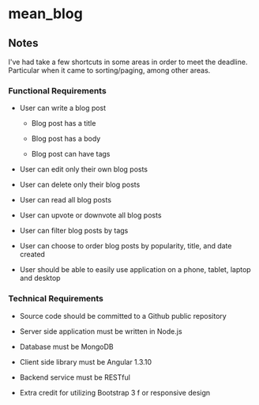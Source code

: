 # mean_blog

## Notes
I've had take a few shortcuts in some areas in order to meet the deadline. Particular when it came to sorting/paging, among other areas.

### Functional Requirements

- User can write a blog post

  - Blog post has a title

  - Blog post has a body

  - Blog post can have tags

- User can edit only their own blog posts

- User can delete only their blog posts

- User can read all blog posts

- User can upvote or downvote all blog posts

- User can filter blog posts by tags

- User can choose to order blog posts by popularity, title, and date created

- User should be able to easily use application on a phone, tablet, laptop and desktop

### Technical Requirements

- Source code should be committed to a Github​ public repository

- Server side application must be written in Node.js

- Database must be MongoDB

- Client side library must be Angular 1.3.10

- Backend service must be RESTful

- Extra credit for utilizing Bootstrap 3 f​ or responsive design
